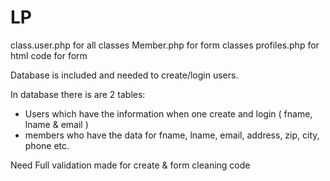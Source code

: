 # LP
class.user.php for all classes
Member.php for form classes
profiles.php for html code for form


Database is included and needed to create/login users.


In database there is are 2 tables: 
 - Users which have the information when one create and login ( fname, lname & email )
 - members who have the data for fname, lname, email, address, zip, city, phone etc.

Need Full validation made for create & form
cleaning code

